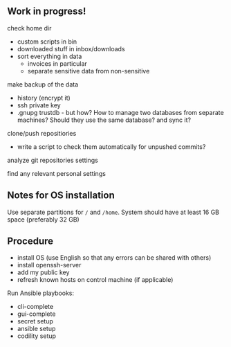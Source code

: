 Work in progress!
-----------------

check home dir
- custom scripts in bin
- downloaded stuff in inbox/downloads
- sort everything in data
  - invoices in particular
  - separate sensitive data from non-sensitive

make backup of the data
- history (encrypt it)
- ssh private key
- .gnupg trustdb - but how? How to manage two databases from separate machines?
  Should they use the same database? and sync it?

clone/push repositiories
- write a script to check them automatically for unpushed commits?

analyze git repositories settings

find any relevant personal settings


Notes for OS installation
-------------------------

Use separate partitions for `/` and `/home`. System should have at least 16 GB
space (preferably 32 GB)


Procedure
---------

- install OS (use English so that any errors can be shared with others)
- install openssh-server
- add my public key
- refresh known hosts on control machine (if applicable)

Run Ansible playbooks:

- cli-complete
- gui-complete
- secret setup
- ansible setup
- codility setup
